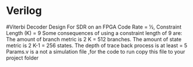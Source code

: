 # Verilog
#Viterbi Decoder Design For SDR  on an FPGA
Code Rate = ½, Constraint Length (K) = 9
Some consequences of using a constraint length of 9 are:
 The amount of branch metric is 2 K = 512 branches.
 The amount of state metric is 2 K-1 = 256 states.
 The depth of trace back process is at least = 5 
Params.v is a not a simulation file ,for the code to run  copy this file to your project folder 
